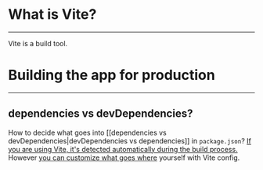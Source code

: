 # What is Vite?
---
Vite is a build tool.


# Building the app for production
---
## dependencies vs devDependencies?

How to decide what goes into [[dependencies vs devDependencies|devDependencies vs dependencies]] in `package.json`? [If you are using Vite, it's detected automatically during the build process.](https://github.com/vitejs/vite/discussions/1803) However [you can customize what goes where](https://vitejs.dev/guide/dep-pre-bundling.html#customizing-the-behavior) yourself with Vite config.
